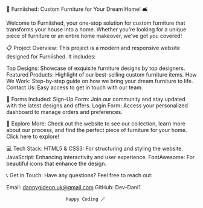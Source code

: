 🌟 Furniished: Custom Furniture for Your Dream Home! 🛋️

Welcome to Furniished, your one-stop solution for custom furniture that transforms your house into a home. Whether you're looking for a unique piece of furniture or an entire home makeover, we've got you covered!

📋 Project Overview:
This project is a modern and responsive website designed for Furniished. It includes:

Top Designs: Showcase of exquisite furniture designs by top designers.
Featured Products: Highlight of our best-selling custom furniture items.
How We Work: Step-by-step guide on how we bring your dream furniture to life.
Contact Us: Easy access to get in touch with our team.

🔑 Forms Included: 
Sign-Up Form: Join our community and stay updated with the latest designs and offers.
Login Form: Access your personalized dashboard to manage orders and preferences.

🚀 Explore More: 
Check out the website to see our collection, learn more about our process, and find the perfect piece of furniture for your home. Click here to explore!

💻 Tech Stack: 
HTML5 & CSS3: For structuring and styling the website.
JavaScript: Enhancing interactivity and user experience.
FontAwesome: For beautiful icons that enhance the design.

📞 Get in Touch: 
Have any questions? Feel free to reach out: 

Email: dannygideon.uk@gmail.com
GitHub: Dev-Dani1

                          Happy Coding 🪄
